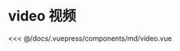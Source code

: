 # video 视频

<demo-block 
title="示例"
description="调取原生的摄像头调用开始函数和结束函数，停止后即可获取录制片段">
  <md-video/>
  <highlight-code slot="highlight" lang="vue">
<<< @/docs/.vuepress/components/md/video.vue
  </highlight-code>
</demo-block>




<start />
<vssue/>